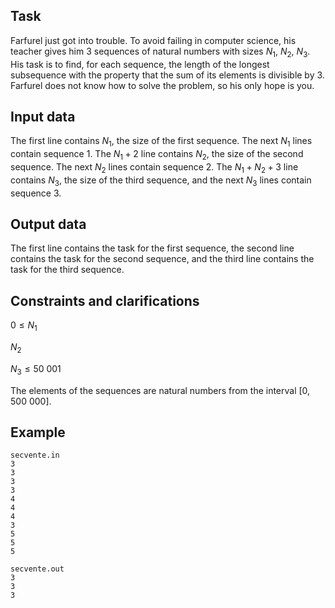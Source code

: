 ## Task

Farfurel just got into trouble. To avoid failing in computer science, his teacher gives him 3 sequences of natural numbers with sizes $N_1$, $N_2$, $N_3$. His task is to find, for each sequence, the length of the longest subsequence with the property that the sum of its elements is divisible by 3. Farfurel does not know how to solve the problem, so his only hope is you.

## Input data

The first line contains $N_1$, the size of the first sequence. The next $N_1$ lines contain sequence 1. The $N_1 + 2$ line contains $N_2$, the size of the second sequence. The next $N_2$ lines contain sequence 2. The $N_1 + N_2 + 3$ line contains $N_3$, the size of the third sequence, and the next $N_3$ lines contain sequence 3.

## Output data

The first line contains the task for the first sequence, the second line contains the task for the second sequence, and the third line contains the task for the third sequence.

## Constraints and clarifications

$0 \leq N_1$

$N_2$

$N_3 \leq 50\ 001$

The elements of the sequences are natural numbers from the interval $[0, 500\ 000]$.

## Example

```   
secvente.in
3
3
3
3
4
4
4
3
5
5
5
```

```   
secvente.out
3
3
3
```
